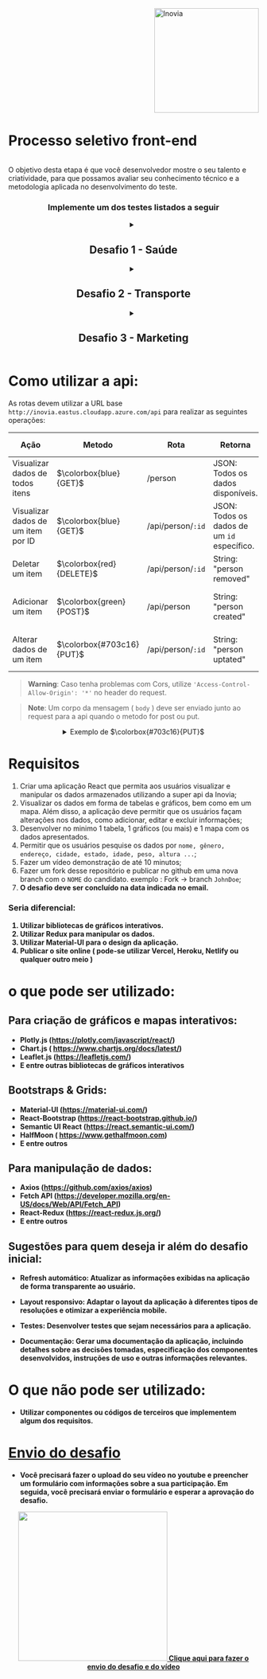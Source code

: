 
<a href="https://www.linkedin.com/company/inoviacorp/"  rel="noopener noreferrer" target="_blank"> 
<img align="right" src="https://user-images.githubusercontent.com/58194653/221175217-9a4bc218-9fbd-4316-8883-f31dfff72905.png" alt="Inovia" width="210px"/>
</a>
<h1 style="display: inline-block;">Processo seletivo front-end </h1>

O objetivo desta etapa é que você desenvolvedor mostre o seu talento e criatividade, para que possamos avaliar seu conhecimento técnico  e a metodologia aplicada no desenvolvimento do teste. 
<h3 align="center"> Implemente um dos testes listados a seguir </h3>
<details>
<summary align="center"><h2> Desafio 1 - Saúde  </h2> </summary> 


 Um grupo de cientistas decidiu criar um sistema que permitisse aos usuários acessar informações sobre a saúde de pessoas em todo o Brasil. Eles criaram um banco de dados que armazenava informações como `nome, gênero, endereço, cidade, estado, idade, tipo sanguíneo, peso, altura, latitude e longitude`.

- O desafio é criar uma aplicação React que permita aos usuários visualizar e manipular esses dados. A aplicação deve permitir que os usuários pesquisem por nome, gênero, endereço, cidade, estado, idade, tipo sanguíneo, peso, altura, latitude e longitude. Os usuários também devem ser capazes de visualizar os dados em forma de tabelas e gráficos, bem como em um mapa. Além disso, a aplicação deve permitir que os usuários façam alterações nos dados, como adicionar, editar e excluir informações.

- A tabela deve conter além dos dados apresentados, o cálculo do índice de massa coporal (IMC) de cada usuário ` dividindo o peso (em kg) pela altura ao quadrado (em metros) `.
</details>

<details>
<summary align="center"><h2>Desafio 2 - Transporte </h2></summary>

 Uma transportadora decidiu criar um sistema que permitisse aos usuários acessar informações sobre os motoristas em todo o Brasil. Eles criaram um banco de dados que armazenava informações como `nome, gênero, endereço, cidade, estado, idade, veículo, ocupação, latitude e longitude`.

- O desafio é criar uma aplicação React que permita aos usuários visualizar e manipular esses dados. A aplicação deve permitir que os usuários pesquisem por nome, gênero, endereço, cidade, estado, idade, veículo, ocupação, latitude e longitude. Os usuários também devem ser capazes de visualizar os dados em forma de tabelas e gráficos, bem como em um mapa. Além disso, a aplicação deve permitir que os usuários façam alterações nos dados, como adicionar, editar e excluir informações.

- Visando ajudar as transportadoras a escolher em qual região atuar, a tela principal deve exibir um mapa mostrando os veículos predominante por região.
</details>


<details>
<summary align="center"><h2 align="center">Desafio 3 - Marketing </h2></summary>

 Uma empresa de marketing decidiu criar um sistema que permitisse aos profissionais acessar informações sobre os acessos de usuários em todo o Brasil. Eles criaram um banco de dados que armazenava informações como `nome, gênero, endereço, cidade, estado, idade, domínio, latitude e longitude e useragent browser`.

- O desafio é criar uma aplicação React que permita aos usuários visualizar e manipular esses dados. A aplicação deve permitir que os usuários pesquisem por nome, gênero, endereço, cidade, estado, idade, domínio, latitude e longitude e useragent browser. Os usuários também devem ser capazes de visualizar os dados em forma de tabelas e gráficos, bem como em um mapa. Além disso, a aplicação deve permitir que os usuários façam alterações nos dados, como adicionar, editar e excluir informações.

- Afim de ajudar os profissionais a direcionar o marketing por números de acessos, o site deve também conter um gráfico com os principais dispositivos utilizados, a idade e o gênero predominante por cada dispositivo.
</details>

# Como utilizar a api: 
As rotas devem utilizar a URL base `http://inovia.eastus.cloudapp.azure.com/api` para realizar as seguintes operações: 

Ação  |  Metodo | Rota | Retorna | Body (JSON)
------------- | ------------- | ------------- | ------------- | -------------
Visualizar dados de todos itens | $\colorbox{blue}{GET}$ | /person | JSON: Todos os dados disponíveis. | Não é necessário
Visualizar dados de um item por ID |  $\colorbox{blue}{GET}$ | /api/person/`:id` | JSON: Todos os dados de um `id` específico. | Não é necessário
Deletar um item |  $\colorbox{red}{DELETE}$ | /api/person/`:id` | String: "person removed" | Não é necessário
Adicionar um item |  $\colorbox{green}{POST}$ | /api/person | String: "person created" | <details> <summary> Dados a serem adicionados em JSON </summary> {`gender`:String,`nameSet`:String,`title`:String,`givenName`:String,`middleInitial`:String,`surname`:String,`streetAddress`:String,`city`:String,`state`:String,`stateFull`:String,`username`:String,`birthday`:String,`browserUserAgent`:String,`kilograms`:String,`centimeters`:String,`latitude`:String,`longitude`:String,`bloodType`:String,`vehicle`:String,`domain`:String,`occupation`:String} </details>
Alterar dados de um item | $\colorbox{#703c16}{PUT}$ | /api/person/`:id` | String: "person uptated" |  <details> <summary>Dados a serem alterados em JSON: </summary> {`gender`:String,`nameSet`:String,`title`:String,`givenName`:String,`middleInitial`:String,`surname`:String,`streetAddress`:String,`city`:String,`state`:String,`stateFull`:String,`username`:String,`birthday`:String,`browserUserAgent`:String,`kilograms`:String,`centimeters`:String,`latitude`:String,`longitude`:String,`bloodType`:String,`vehicle`:String,`domain`:String,`occupation`:String} </details>
> **Warning**:
> Caso tenha problemas com Cors, utilize `'Access-Control-Allow-Origin': '*'` no header do request.

> **Note**:
> Um corpo da mensagem ( `body` ) deve ser enviado junto ao request para a api quando o metodo for post ou put. 
 <details> <summary align="center">Exemplo de  $\colorbox{#703c16}{PUT}$  </summary>
 
```
...
Url: `http://inovia.gbf3dqe5f0dydxhv.eastus.azurecontainer.io:3000/api/1101`,
Method : `PUT`,
// Todos os dados do body são opcionais, envia apenas o que deseja alterar
body: {
"streetAddress":"Rua Inovia 123",
"city":"Campinas",
"state":"SP",
"stateFull":"São Paulo",
"kilograms":"89.6",
}
...
```
</details>

# Requisitos

1. Criar uma aplicação React que permita aos usuários visualizar e manipular os dados armazenados utilizando a super api da Inovia;
2. Visualizar os dados em forma de tabelas e gráficos, bem como em um mapa. Além disso, a aplicação deve permitir que os usuários façam alterações nos dados, como adicionar, editar e excluir informações;
3. Desenvolver no minimo 1 tabela, 1 gráficos (ou mais) e 1 mapa com os dados apresentados.
4. Permitir que os usuários pesquise os dados por `nome, gênero, endereço, cidade, estado, idade, peso, altura ...`;
5. Fazer um vídeo demonstração de até 10 minutos;
6. Fazer um fork desse repositório e publicar no github em uma nova branch com o `NOME` do candidato. exemplo : Fork -> branch `JohnDoe`;
7. <b> O desafio deve ser concluído na data indicada no email. <b>

### Seria diferencial:

1. Utilizar bibliotecas de gráficos interativos.
2. Utilizar Redux para manipular os dados.
3. Utilizar Material-UI para o design da aplicação.
4. Publicar o site online ( pode-se utilizar Vercel, Heroku, Netlify ou qualquer outro meio ) 

# o que pode ser utilizado:

## Para criação de gráficos e mapas interativos: 

 - Plotly.js (https://plotly.com/javascript/react/)
 - Chart.js  ( https://www.chartjs.org/docs/latest/) 
 - Leaflet.js (https://leafletjs.com/) 
 - E entre outras bibliotecas de gráficos **interativos**

## Bootstraps & Grids: 
 -  Material-UI (https://material-ui.com/)
 -  React-Bootstrap (https://react-bootstrap.github.io/) 
 -  Semantic UI React (https://react.semantic-ui.com/) 
 -  HalfMoon ( https://www.gethalfmoon.com)
 -  E entre outros 

## Para manipulação de dados: 
 -  Axios (https://github.com/axios/axios) 
 -  Fetch API (https://developer.mozilla.org/en-US/docs/Web/API/Fetch_API) 
 -  React-Redux (https://react-redux.js.org/)
 -  E entre outros

## Sugestões para quem deseja ir além do desafio inicial:

- Refresh automático: Atualizar as informações exibidas na aplicação de forma transparente ao usuário.

- Layout responsivo: Adaptar o layout da aplicação à diferentes tipos de resoluções e otimizar a experiência mobile.

- Testes: Desenvolver testes que sejam necessários para a aplicação.

- Documentação: Gerar uma documentação da aplicação, incluindo detalhes sobre as decisões tomadas, especificação dos componentes desenvolvidos, instruções de uso e outras informações relevantes.

# O que não pode ser utilizado:
 - Utilizar componentes ou códigos de terceiros que implementem algum dos requisitos.

<h1>
<a href="https://forms.gle/HfmaPXoGamikub3y7" target="_blank"> 
Envio do desafio
</a>
</h1>


-  Você precisará fazer o upload do seu vídeo no youtube e preencher um formulário com informações sobre a sua participação. Em seguida, você precisará enviar o formulário e esperar a aprovação do desafio.
<p align="center"  >
<a href="https://forms.gle/HfmaPXoGamikub3y7" rel="noopener noreferrer" target="_blank"> 

<img src="https://user-images.githubusercontent.com/58194653/221183738-639cfbbf-d654-4213-af7a-9b6fb99b6ea5.gif" alt="" width="300px"/>
Clique aqui para fazer o envio do desafio e do vídeo

</a>
</p>
